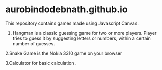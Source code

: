 # aurobindodebnath.github.io
This repository contains games made using Javascript Canvas.

1. Hangman is a classic guessing game for two or more players. Player  tries to guess it by suggesting letters or numbers, within a certain number of guesses.

2.Snake Game is the Nokia 3310 game on your browser

3.Calculator for basic calculation .

